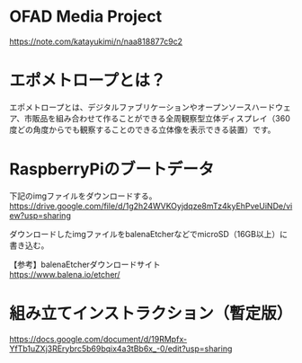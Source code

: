 # OFAD Media Project
https://note.com/katayukimi/n/naa818877c9c2

# エポメトロープとは？
エポメトロープとは、デジタルファブリケーションやオープンソースハードウェア、市販品を組み合わせて作ることができる全周観察型立体ディスプレイ（360度どの角度からでも観察することのできる立体像を表示できる装置）です。

# RaspberryPiのブートデータ  
下記のimgファイルをダウンロードする。
https://drive.google.com/file/d/1g2h24WVKOyjdqze8mTz4kyEhPveUiNDe/view?usp=sharing

ダウンロードしたimgファイルをbalenaEtcherなどでmicroSD（16GB以上）に書き込む。
  
【参考】balenaEtcherダウンロードサイト  
https://www.balena.io/etcher/

# 組み立てインストラクション（暫定版）  
https://docs.google.com/document/d/19RMpfx-YfTb1uZXj3RErybrc5b69bqix4a3tBb6x_-0/edit?usp=sharing
